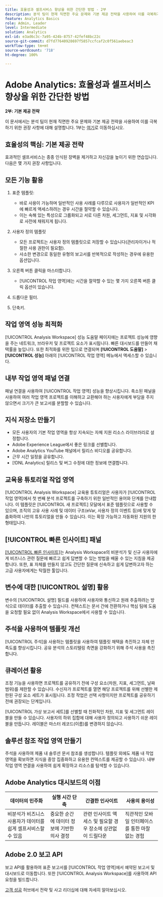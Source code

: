 ```yaml
---
title: 효율성과 셀프서비스 향상을 위한 간단한 방법 - 2부
description: 분석 팀이 현재 직면한 주요 문제와 기본 제공 전략을 사용하여 이를 극복하기 위한 권장 사항에 대해 설명합니다.
feature: Analytics Basics
role: Admin, Leader
level: Intermediate
solution: Analytics
exl-id: e3ad6c3c-7a95-424b-8757-42fef48bc22c
source-git-commit: d7fd77640928697f5857ccfcaf2c0f561aebeac3
workflow-type: tm+mt
source-wordcount: '718'
ht-degree: 100%

---
```


# Adobe Analytics: 효율성과 셀프서비스 향상을 위한 간단한 방법

**2부: 기본 제공 전략**

이 문서에서는 분석 팀이 현재 직면한 주요 문제와 기본 제공 전략을 사용하여 이를 극복하기 위한 권장 사항에 대해 설명합니다. 1부는 [여기](/help/strategy/analytics-simple-hacks-for-efficiency-part-one.md)로 이동하십시오.

## 효율성의 핵심: 기본 제공 전략

효과적인 셀프서비스는 종종 인식된 장벽을 제거하고 자신감을 높이기 위한 연습입니다. 다음은 몇 가지 권장 사항입니다.

## 모든 기능 활용

1. 표준 템플릿:

   * 바로 사용이 가능하며 일반적인 사용 사례를 다루므로 사용자가 일반적인 KPI에 빠르게 액세스하려는 경우 시간을 절약할 수 있습니다.
   * 이는 속해 있는 특성으로 그룹화되고 서로 다른 차원, 세그먼트, 지표 및 시각화로 사전에 채워지게 됩니다.

1. 사용자 정의 템플릿

   * 모든 프로젝트는 사용자 정의 템플릿으로 저장할 수 있습니다(관리자이거나 적절한 사용 권한이 필요함).
   * 사소한 변경으로 동일한 유형의 보고서를 반복적으로 작성하는 경우에 유용한 옵션입니다.

1. 오른쪽 버튼 클릭을 마스터합니다.

   * [!UICONTROL 작업 영역]에는 시간을 절약할 수 있는 몇 가지 오른쪽 버튼 클릭 옵션이 있습니다.

1. 드롭다운 필터.

1. 단축키.

## 작업 영역 성능 최적화

[!UICONTROL Analysis Workspace] 성능 도움말 페이지에는 프로젝트 성능에 영향을 주는 네트워크, 브라우저 및 프로젝트 요소가 표시됩니다. 빠른 대시보드를 만들어 채택률을 높입니다. 또한 최적화를 위한 팁으로 연결되며 **[!UICONTROL 도움말]** > **[!UICONTROL 성능]** 아래의 [!UICONTROL 작업 영역] 메뉴에서 액세스할 수 있습니다.

## 내부 작업 영역 패널 연결

패널 연결을 사용하여 [!UICONTROL 작업 영역] 성능을 향상시킵니다. 축소된 패널을 사용하여 여러 작업 영역 프로젝트를 이해하고 교환해야 하는 사용자에게 부담을 주지 않으면서 크기가 큰 보고서를 분할할 수 있습니다.

## 지식 저장소 만들기

* 모든 사용자의 기본 작업 영역을 항상 지속되는 자체 지원 리소스 라이브러리로 설정합니다.
* Adobe Experience League에서 좋은 링크를 선별합니다.
* Adobe Analytics YouTube 채널에서 릴리스 비디오를 공유합니다.
* 근무 시간 일정을 공유합니다.
* [!DNL Analytics] 릴리스 및 버그 수정에 대한 정보에 연결합니다.

## 교육용 튜토리얼 작업 영역

[!UICONTROL Analysis Workspace] 교육용 튜토리얼은 사용자가 [!UICONTROL 작업 영역]에서 첫 번째 분석 프로젝트를 구축하기 위한 일반적인 용어와 단계를 안내합니다. 이 템플릿은 [!UICONTROL 새 프로젝트] 모달에서 표준 템플릿으로 사용할 수 있으며, 조직의 고유 사용 사례 및 데이터 구조(eVar, 사용자 정의 이벤트 등)에 맞게 맞춤화하여 나만의 튜토리얼을 만들 수 있습니다. 이는 확장 가능하고 자동화된 지원의 한 형태입니다.

## [!UICONTROL 빠른 인사이트] 패널

[[!UICONTROL 빠른 인사이트]](https://experienceleague.adobe.com/docs/analytics/analyze/analysis-workspace/panels/quickinsight.html?lang=ko)는 Analysis Workspace의 비분석가 및 신규 사용자에게 비즈니스 관련 질문에 빠르고 쉽게 답변할 수 있는 방법을 배울 수 있는 지침을 제공합니다. 또한, 표 자체를 만들지 않고도 간단한 질문에 신속하고 쉽게 답변하고자 하는 고급 사용자에게는 탁월한 툴입니다.

## 변수에 대한 [!UICONTROL 설명] 활용

변수의 [!UICONTROL 설명] 필드를 사용하여 사용자와 통신하고 원래 추출하려는 방식으로 데이터를 추출할 수 있습니다. 컨텍스트는 문서 간에 전환하거나 핵심 팀에 도움을 요청할 필요 없이 Analysis Workspace에서 사용할 수 있습니다.

## 주석을 사용하여 템플릿 개선

[!UICONTROL 주석]을 사용하는 템플릿을 사용하여 템플릿 채택을 촉진하고 자체 만족도를 향상시킵니다. 공유 분석의 스토리텔링 측면을 강화하기 위해 주석 사용을 촉진합니다.

## 큐레이션 활용

조정 기능을 사용하면 프로젝트를 공유하기 전에 구성 요소(차원, 지표, 세그먼트, 날짜 범위)를 제한할 수 있습니다. 수신자가 프로젝트를 열면 해당 프로젝트를 위해 선별한 제한된 구성 요소 세트가 표시됩니다. 조정 작업은 선택 사항이지만 프로젝트를 공유하기 전에 권장되는 단계입니다.

[!UICONTROL 가상 보고서 세트]를 선별할 때 친화적인 차원, 지표 및 세그먼트 레이블을 만들 수 있습니다. 사용자의 하위 집합에 대해 사용자 정의되고 사용하기 쉬운 레이블을 만듭니다. 레이블은 마스터 레코드(이름)를 변경하지 않습니다.

## 솔루션 참조 작업 영역 만들기

주석을 사용하여 제품 내 솔루션 문서 참조를 생성합니다. 템플릿 외에도 제품 내 작업 영역을 확보하면 지식을 중앙 집중화하고 유용한 컨텍스트를 제공할 수 있습니다. 내부 작업 영역 연결을 사용하여 쉽게 확장하고 리소스를 탐색할 수 있습니다.

## Adobe Analytics 대시보드의 이점

| 데이터의 민주화 | 실행 시간 단축 | 간결한 인사이트 | 사용의 용이성 |
| --- | --- | --- | --- |
| 비분석가 비즈니스 사용자가 데이터를 쉽게 셀프서비스할 수 있음 | 중요한 순간에 데이터 정보에 기반한 의사 결정 | 관련 인사이트 액세스 및 필요할 경우 장소에 상관없이 드릴다운 | 직관적인 모바일 인터페이스를 통한 마찰 없는 경험 |

## Adobe 2.0 보고 API

보고 API를 활용하여 표준 보고서를 [!UICONTROL 작업 영역]에서 예약된 보고서 및 대시보드로 이동합니다. 또한 [!UICONTROL Analysis Workspace]를 사용하여 API 요청을 빌드합니다.

[고객 성공](https://experienceleague.adobe.com/docs/customer-success/customer-success/overview.html) 허브에서 전략 및 사고 리더십에 대해 자세히 알아보십시오.